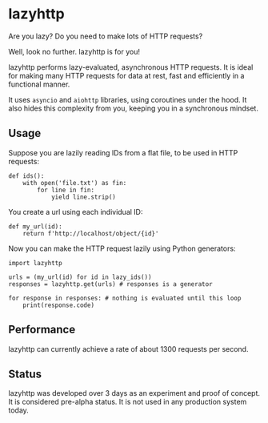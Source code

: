 # lazyhttp

Are you lazy? Do you need to make lots of HTTP requests?

Well, look no further. lazyhttp is for you!

lazyhttp performs lazy-evaluated, asynchronous HTTP requests. It is ideal for making many HTTP requests for data at rest, fast and efficiently in a functional manner.

It uses `asyncio` and `aiohttp` libraries, using coroutines under the hood. It also hides this complexity from you, keeping you in a synchronous mindset.

## Usage

Suppose you are lazily reading IDs from a flat file, to be used in HTTP requests:

```
def ids():
    with open('file.txt') as fin:
        for line in fin:
            yield line.strip()
```

You create a url using each individual ID:

```
def my_url(id):
    return f'http://localhost/object/{id}'
```

Now you can make the HTTP request lazily using Python generators:

```
import lazyhttp

urls = (my_url(id) for id in lazy_ids())
responses = lazyhttp.get(urls) # responses is a generator

for response in responses: # nothing is evaluated until this loop
    print(response.code)
```


## Performance
lazyhttp can currently achieve a rate of about 1300 requests per second.

## Status

lazyhttp was developed over 3 days as an experiment and proof of concept. It is considered pre-alpha status. It is not used in any production system today.
